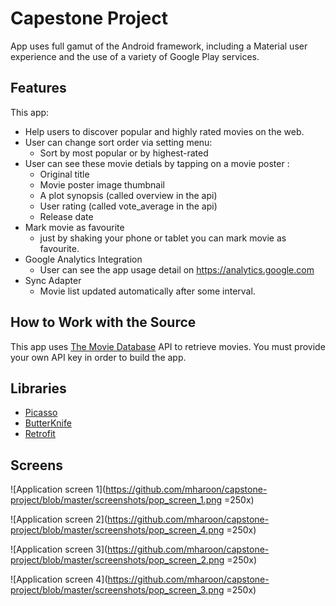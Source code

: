 # Capestone Project

App uses full gamut of the Android framework, including a Material user experience and the use of a variety of Google Play services.

## Features

This app:

* Help users to discover popular and highly rated movies on the web.
* User can change sort order via setting menu:
    - Sort by most popular or by highest-rated
* User can see these movie detials by tapping on a movie poster :
    - Original title
    - Movie poster image thumbnail
    - A plot synopsis (called overview in the api)
    - User rating (called vote_average in the api)
    - Release date
* Mark movie as favourite
    - just by shaking your phone or tablet you can mark movie as favourite.
* Google Analytics Integration
    - User can see the app usage detail on https://analytics.google.com
* Sync Adapter
    - Movie list updated automatically after some interval.


## How to Work with the Source

This app uses [The Movie Database](https://www.themoviedb.org/documentation/api) API to retrieve movies.
You must provide your own API key in order to build the app.

## Libraries

* [Picasso](http://square.github.io/picasso/)
* [ButterKnife](https://github.com/JakeWharton/butterknife)
* [Retrofit](https://github.com/square/retrofit)

## Screens

 ![Application screen 1](https://github.com/mharoon/capstone-project/blob/master/screenshots/pop_screen_1.png =250x)

 ![Application screen 2](https://github.com/mharoon/capstone-project/blob/master/screenshots/pop_screen_4.png =250x)

 ![Application screen 3](https://github.com/mharoon/capstone-project/blob/master/screenshots/pop_screen_2.png =250x)

 ![Application screen 4](https://github.com/mharoon/capstone-project/blob/master/screenshots/pop_screen_3.png =250x)
